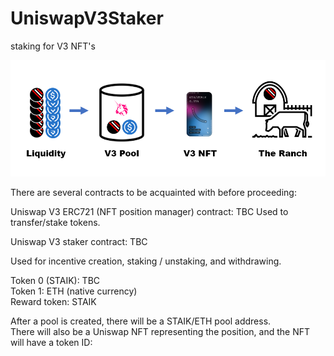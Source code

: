 # UniswapV3Staker
staking for V3 NFT's

![V3 Staking](https://github.com//staik-ai/UniswapV3Staker/blob/main/v3staking.png?raw=true)

There are several contracts to be acquainted with before proceeding:

Uniswap V3 ERC721 (NFT position manager) contract: TBC
Used to transfer/stake tokens.  

Uniswap V3 staker contract: TBC  

Used for incentive creation, staking / unstaking, and withdrawing.

Token 0 (STAIK): TBC  
Token 1: ETH (native currency)  
Reward token: STAIK  

After a pool is created, there will be a STAIK/ETH pool address.  
There will also be a Uniswap NFT representing the position, and the NFT will have a token ID:

